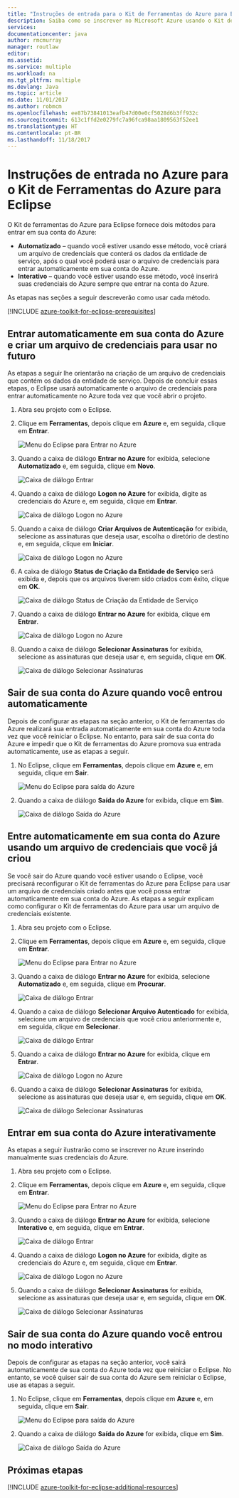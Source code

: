 ```yaml
---
title: "Instruções de entrada para o Kit de Ferramentas do Azure para Eclipse"
description: Saiba como se inscrever no Microsoft Azure usando o Kit de ferramentas do Azure para Eclipse.
services: 
documentationcenter: java
author: rmcmurray
manager: routlaw
editor: 
ms.assetid: 
ms.service: multiple
ms.workload: na
ms.tgt_pltfrm: multiple
ms.devlang: Java
ms.topic: article
ms.date: 11/01/2017
ms.author: robmcm
ms.openlocfilehash: ee87b73841013eafb47d00e0cf5028d6b3ff932c
ms.sourcegitcommit: 613c1ffd2e0279fc7a96fca98aa1809563f52ee1
ms.translationtype: HT
ms.contentlocale: pt-BR
ms.lasthandoff: 11/18/2017
---
```

# <a name="azure-sign-in-instructions-for-the-azure-toolkit-for-eclipse"></a>Instruções de entrada no Azure para o Kit de Ferramentas do Azure para Eclipse

O Kit de ferramentas do Azure para Eclipse fornece dois métodos para entrar em sua conta do Azure:

  * **Automatizado** – quando você estiver usando esse método, você criará um arquivo de credenciais que conterá os dados da entidade de serviço, após o qual você poderá usar o arquivo de credenciais para entrar automaticamente em sua conta do Azure.
  * **Interativo** – quando você estiver usando esse método, você inserirá suas credenciais do Azure sempre que entrar na conta do Azure.

As etapas nas seções a seguir descreverão como usar cada método.

[!INCLUDE [azure-toolkit-for-eclipse-prerequisites](../includes/azure-toolkit-for-eclipse-prerequisites.md)]

## <a name="signing-into-your-azure-account-automatically-and-creating-a-credentials-file-to-use-in-the-future"></a>Entrar automaticamente em sua conta do Azure e criar um arquivo de credenciais para usar no futuro

As etapas a seguir lhe orientarão na criação de um arquivo de credenciais que contém os dados da entidade de serviço. Depois de concluir essas etapas, o Eclipse usará automaticamente o arquivo de credenciais para entrar automaticamente no Azure toda vez que você abrir o projeto.

1. Abra seu projeto com o Eclipse.

1. Clique em **Ferramentas**, depois clique em **Azure** e, em seguida, clique em **Entrar**.

   ![Menu do Eclipse para Entrar no Azure][A01]

1. Quando a caixa de diálogo **Entrar no Azure** for exibida, selecione **Automatizado** e, em seguida, clique em **Novo**.

   ![Caixa de diálogo Entrar][A02]

1. Quando a caixa de diálogo **Logon no Azure** for exibida, digite as credenciais do Azure e, em seguida, clique em **Entrar**.

   ![Caixa de diálogo Logon no Azure][A03]

1. Quando a caixa de diálogo **Criar Arquivos de Autenticação** for exibida, selecione as assinaturas que deseja usar, escolha o diretório de destino e, em seguida, clique em **Iniciar**.

   ![Caixa de diálogo Logon no Azure][A04]

1. A caixa de diálogo **Status de Criação da Entidade de Serviço** será exibida e, depois que os arquivos tiverem sido criados com êxito, clique em **OK**.

   ![Caixa de diálogo Status de Criação da Entidade de Serviço][A05]

1. Quando a caixa de diálogo **Entrar no Azure** for exibida, clique em **Entrar**.

   ![Caixa de diálogo Logon no Azure][A06]

1. Quando a caixa de diálogo **Selecionar Assinaturas** for exibida, selecione as assinaturas que deseja usar e, em seguida, clique em **OK**.

   ![Caixa de diálogo Selecionar Assinaturas][A07]

## <a name="signing-out-of-your-azure-account-when-you-signed-in-automatically"></a>Sair de sua conta do Azure quando você entrou automaticamente

Depois de configurar as etapas na seção anterior, o Kit de ferramentas do Azure realizará sua entrada automaticamente em sua conta do Azure toda vez que você reiniciar o Eclipse. No entanto, para sair de sua conta do Azure e impedir que o Kit de ferramentas do Azure promova sua entrada automaticamente, use as etapas a seguir.

1. No Eclipse, clique em **Ferramentas**, depois clique em **Azure** e, em seguida, clique em **Sair**.

   ![Menu do Eclipse para saída do Azure][L01]

1. Quando a caixa de diálogo **Saída do Azure** for exibida, clique em **Sim**.

   ![Caixa de diálogo Saída do Azure][L03]

## <a name="signing-into-your-azure-account-automatically-using-a-credentials-file-which-you-have-already-created"></a>Entre automaticamente em sua conta do Azure usando um arquivo de credenciais que você já criou

Se você sair do Azure quando você estiver usando o Eclipse, você precisará reconfigurar o Kit de ferramentas do Azure para Eclipse para usar um arquivo de credenciais criado antes que você possa entrar automaticamente em sua conta do Azure. As etapas a seguir explicam como configurar o Kit de ferramentas do Azure para usar um arquivo de credenciais existente.

1. Abra seu projeto com o Eclipse.

1. Clique em **Ferramentas**, depois clique em **Azure** e, em seguida, clique em **Entrar**.

   ![Menu do Eclipse para Entrar no Azure][A01]

1. Quando a caixa de diálogo **Entrar no Azure** for exibida, selecione **Automatizado** e, em seguida, clique em **Procurar**.

   ![Caixa de diálogo Entrar][A02]

1. Quando a caixa de diálogo **Selecionar Arquivo Autenticado** for exibida, selecione um arquivo de credenciais que você criou anteriormente e, em seguida, clique em **Selecionar**.

   ![Caixa de diálogo Entrar][A08]

1. Quando a caixa de diálogo **Entrar no Azure** for exibida, clique em **Entrar**.

   ![Caixa de diálogo Logon no Azure][A06]

1. Quando a caixa de diálogo **Selecionar Assinaturas** for exibida, selecione as assinaturas que deseja usar e, em seguida, clique em **OK**.

   ![Caixa de diálogo Selecionar Assinaturas][A07]

## <a name="signing-into-your-azure-account-interactively"></a>Entrar em sua conta do Azure interativamente

As etapas a seguir ilustrarão como se inscrever no Azure inserindo manualmente suas credenciais do Azure.

1. Abra seu projeto com o Eclipse.

1. Clique em **Ferramentas**, depois clique em **Azure** e, em seguida, clique em **Entrar**.

   ![Menu do Eclipse para Entrar no Azure][I01]

1. Quando a caixa de diálogo **Entrar no Azure** for exibida, selecione **Interativo** e, em seguida, clique em **Entrar**.

   ![Caixa de diálogo Entrar][I02]

1. Quando a caixa de diálogo **Logon no Azure** for exibida, digite as credenciais do Azure e, em seguida, clique em **Entrar**.

   ![Caixa de diálogo Logon no Azure][I03]

1. Quando a caixa de diálogo **Selecionar Assinaturas** for exibida, selecione as assinaturas que deseja usar e, em seguida, clique em **OK**.

   ![Caixa de diálogo Selecionar Assinaturas][I04]

## <a name="signing-out-of-your-azure-account-when-you-signed-in-interactively"></a>Sair de sua conta do Azure quando você entrou no modo interativo

Depois de configurar as etapas na seção anterior, você sairá automaticamente de sua conta do Azure toda vez que reiniciar o Eclipse. No entanto, se você quiser sair de sua conta do Azure sem reiniciar o Eclipse, use as etapas a seguir.

1. No Eclipse, clique em **Ferramentas**, depois clique em **Azure** e, em seguida, clique em **Sair**.

   ![Menu do Eclipse para saída do Azure][L01]

1. Quando a caixa de diálogo **Saída do Azure** for exibida, clique em **Sim**.

   ![Caixa de diálogo Saída do Azure][L02]

## <a name="next-steps"></a>Próximas etapas

[!INCLUDE [azure-toolkit-for-eclipse-additional-resources](../includes/azure-toolkit-for-eclipse-additional-resources.md)]

<!-- URL List -->


<!-- IMG List -->

[I01]: media/azure-toolkit-for-eclipse-sign-in-instructions/I01.png
[I02]: media/azure-toolkit-for-eclipse-sign-in-instructions/I02.png
[I03]: media/azure-toolkit-for-eclipse-sign-in-instructions/I03.png
[I04]: media/azure-toolkit-for-eclipse-sign-in-instructions/I04.png

[A01]: media/azure-toolkit-for-eclipse-sign-in-instructions/A01.png
[A02]: media/azure-toolkit-for-eclipse-sign-in-instructions/A02.png
[A03]: media/azure-toolkit-for-eclipse-sign-in-instructions/A03.png
[A04]: media/azure-toolkit-for-eclipse-sign-in-instructions/A04.png
[A05]: media/azure-toolkit-for-eclipse-sign-in-instructions/A05.png
[A06]: media/azure-toolkit-for-eclipse-sign-in-instructions/A06.png
[A07]: media/azure-toolkit-for-eclipse-sign-in-instructions/A07.png
[A08]: media/azure-toolkit-for-eclipse-sign-in-instructions/A08.png

[L01]: media/azure-toolkit-for-eclipse-sign-in-instructions/L01.png
[L02]: media/azure-toolkit-for-eclipse-sign-in-instructions/L02.png
[L03]: media/azure-toolkit-for-eclipse-sign-in-instructions/L03.png

